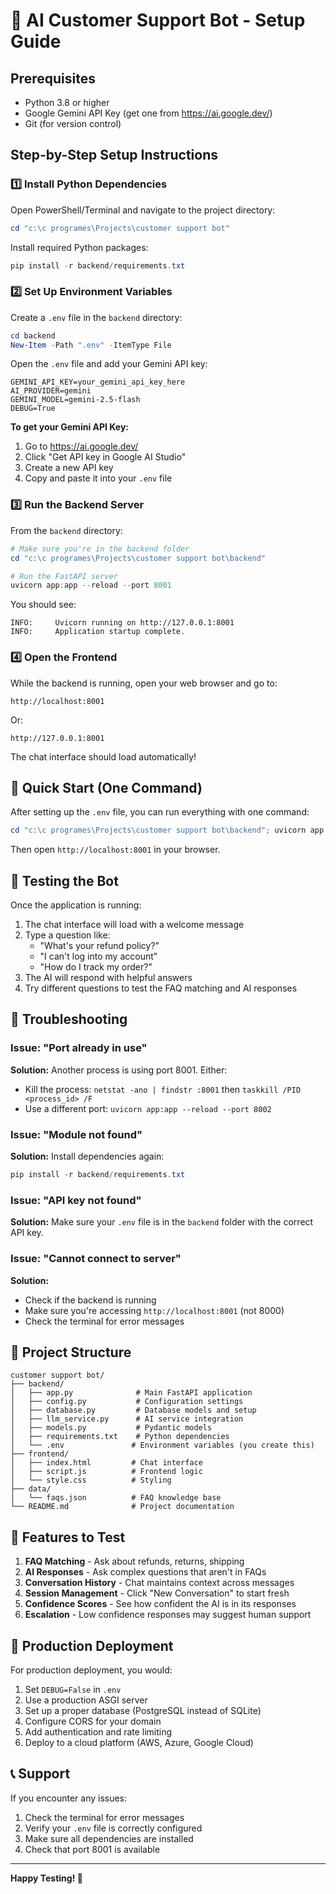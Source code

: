 # 🚀 AI Customer Support Bot - Setup Guide

## Prerequisites

- Python 3.8 or higher
- Google Gemini API Key (get one from https://ai.google.dev/)
- Git (for version control)

## Step-by-Step Setup Instructions

### 1️⃣ **Install Python Dependencies**

Open PowerShell/Terminal and navigate to the project directory:

```powershell
cd "c:\c programes\Projects\customer support bot"
```

Install required Python packages:

```powershell
pip install -r backend/requirements.txt
```

### 2️⃣ **Set Up Environment Variables**

Create a `.env` file in the `backend` directory:

```powershell
cd backend
New-Item -Path ".env" -ItemType File
```

Open the `.env` file and add your Gemini API key:

```env
GEMINI_API_KEY=your_gemini_api_key_here
AI_PROVIDER=gemini
GEMINI_MODEL=gemini-2.5-flash
DEBUG=True
```

**To get your Gemini API Key:**
1. Go to https://ai.google.dev/
2. Click "Get API key in Google AI Studio"
3. Create a new API key
4. Copy and paste it into your `.env` file

### 3️⃣ **Run the Backend Server**

From the `backend` directory:

```powershell
# Make sure you're in the backend folder
cd "c:\c programes\Projects\customer support bot\backend"

# Run the FastAPI server
uvicorn app:app --reload --port 8001
```

You should see:
```
INFO:     Uvicorn running on http://127.0.0.1:8001
INFO:     Application startup complete.
```

### 4️⃣ **Open the Frontend**

While the backend is running, open your web browser and go to:

```
http://localhost:8001
```

Or:

```
http://127.0.0.1:8001
```

The chat interface should load automatically!

## 🎯 Quick Start (One Command)

After setting up the `.env` file, you can run everything with one command:

```powershell
cd "c:\c programes\Projects\customer support bot\backend"; uvicorn app:app --reload --port 8001
```

Then open `http://localhost:8001` in your browser.

## 📝 Testing the Bot

Once the application is running:

1. The chat interface will load with a welcome message
2. Type a question like:
   - "What's your refund policy?"
   - "I can't log into my account"
   - "How do I track my order?"
3. The AI will respond with helpful answers
4. Try different questions to test the FAQ matching and AI responses

## 🔧 Troubleshooting

### Issue: "Port already in use"
**Solution:** Another process is using port 8001. Either:
- Kill the process: `netstat -ano | findstr :8001` then `taskkill /PID <process_id> /F`
- Use a different port: `uvicorn app:app --reload --port 8002`

### Issue: "Module not found"
**Solution:** Install dependencies again:
```powershell
pip install -r backend/requirements.txt
```

### Issue: "API key not found"
**Solution:** Make sure your `.env` file is in the `backend` folder with the correct API key.

### Issue: "Cannot connect to server"
**Solution:** 
- Check if the backend is running
- Make sure you're accessing `http://localhost:8001` (not 8000)
- Check the terminal for error messages

## 📁 Project Structure

```
customer support bot/
├── backend/
│   ├── app.py              # Main FastAPI application
│   ├── config.py           # Configuration settings
│   ├── database.py         # Database models and setup
│   ├── llm_service.py      # AI service integration
│   ├── models.py           # Pydantic models
│   ├── requirements.txt    # Python dependencies
│   └── .env               # Environment variables (you create this)
├── frontend/
│   ├── index.html         # Chat interface
│   ├── script.js          # Frontend logic
│   └── style.css          # Styling
├── data/
│   └── faqs.json          # FAQ knowledge base
└── README.md              # Project documentation
```

## 🎨 Features to Test

1. **FAQ Matching** - Ask about refunds, returns, shipping
2. **AI Responses** - Ask complex questions that aren't in FAQs
3. **Conversation History** - Chat maintains context across messages
4. **Session Management** - Click "New Conversation" to start fresh
5. **Confidence Scores** - See how confident the AI is in its responses
6. **Escalation** - Low confidence responses may suggest human support

## 🚀 Production Deployment

For production deployment, you would:

1. Set `DEBUG=False` in `.env`
2. Use a production ASGI server
3. Set up a proper database (PostgreSQL instead of SQLite)
4. Configure CORS for your domain
5. Add authentication and rate limiting
6. Deploy to a cloud platform (AWS, Azure, Google Cloud)

## 📞 Support

If you encounter any issues:
1. Check the terminal for error messages
2. Verify your `.env` file is correctly configured
3. Make sure all dependencies are installed
4. Check that port 8001 is available

---

**Happy Testing! 🎉**
